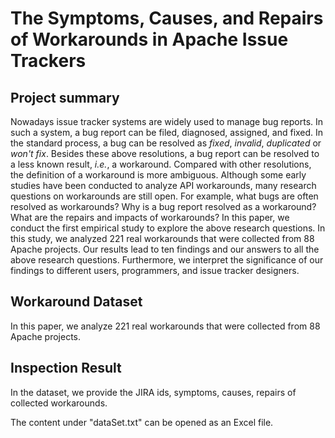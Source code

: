 # The Symptoms, Causes, and Repairs of Workarounds in Apache Issue Trackers

## Project summary

Nowadays issue tracker systems are widely used to manage bug reports. In such a system, a bug report can be filed, diagnosed, assigned, and fixed. In the standard process, a bug can be resolved as *fixed*, *invalid*, *duplicated* or *won't fix*. Besides these above resolutions, a bug report can be resolved to a less known result, *i.e.*, a workaround. Compared with other resolutions, the definition of a workaround is more ambiguous. Although some early studies have been conducted to analyze API workarounds, many research questions on workarounds are still open. For example, what bugs are often resolved as workarounds? Why is a bug report resolved as a workaround? What are the repairs and impacts of workarounds? In this paper, we conduct the first empirical study to explore the above research questions. In this study, we analyzed 221 real workarounds that were collected from 88 Apache projects. Our results lead to ten findings and our answers to all the above research questions. Furthermore, we interpret the significance of our findings to different users, programmers, and issue tracker designers.

## Workaround Dataset

In this paper, we analyze 221 real workarounds that were collected from 88 Apache projects.

## Inspection Result

In the dataset, we provide the JIRA ids, symptoms, causes, repairs of collected workarounds.

The content under "dataSet.txt" can be opened as an Excel file.